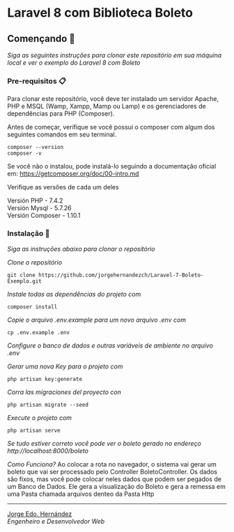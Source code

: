 # Laravel 8 com Biblioteca Boleto

## Començando 🚀

_Siga as seguintes instruções para clonar este repositório em sua máquina local e ver o exemplo do Laravel 8 com Boleto_

### Pre-requisitos 📋

Para clonar este repositório, você deve ter instalado um servidor Apache, PHP e MSQL (Wamp, Xampp, Mamp ou Lamp) e os gerenciadores de dependências para PHP (Composer).

Antes de começar, verifique se você possui o composer com algum dos seguintes comandos em seu terminal.
```
composer --version 
composer -v
```
Se você não o instalou, pode instalá-lo seguindo a documentação oficial em:
https://getcomposer.org/doc/00-intro.md

Verifique as versões de cada um deles

Versión PHP - 7.4.2  
Versión Mysql - 5.7.26  
Versión Composer - 1.10.1  

### Instalação 🔧

_Siga as instruções abaixo para clonar o repositório_

_Clone o repositório_

```
git clone https://github.com/jorgehernandezch/Laravel-7-Boleto-Exemplo.git
```

_Instale todas as dependências do projeto com_

```
composer install
```

_Copie o arquivo .env.example para um novo arquivo .env com_

```
cp .env.example .env
```
_Configure o banco de dados e outras variáveis ​​de ambiente no arquivo .env_

_Gerar uma nova Key para o projeto com_

```
php artisan key:generate
```

_Corra las migraciones del proyecto con_

```
php artisan migrate --seed
```

_Execute o projeto com_

```
php artisan serve
```

_Se tudo estiver correto você pode ver o boleto gerado no endereço http://localhost:8000/boleto_ 

_Como Funciona?_
Ao colocar a rota no navegador, o sistema vai gerar um boleto que vai ser processado pelo Controller BoletoController. Os dados são fixos, mas você pode colocar neles dados que podem ser pegados de um Banco de Dados. Ele gera a visualização do Boleto e gera a remessa em uma Pasta chamada arquivos denteo da Pasta Http

---

[Jorge Edo. Hernández](https://github.com/jorgehernandezch)  
_Engenheiro e Desenvolvedor Web_
